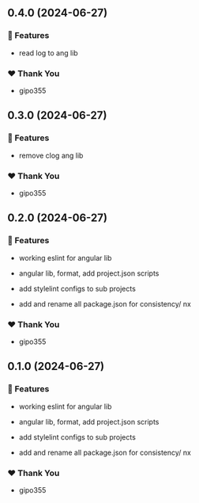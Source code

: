 ## 0.4.0 (2024-06-27)


### 🚀 Features

- read log to ang lib


### ❤️  Thank You

- gipo355

## 0.3.0 (2024-06-27)


### 🚀 Features

- remove clog ang lib


### ❤️  Thank You

- gipo355

## 0.2.0 (2024-06-27)


### 🚀 Features

- working eslint for angular lib

- angular lib, format, add project.json scripts

- add stylelint configs to sub projects

- add and rename all package.json for consistency/ nx


### ❤️  Thank You

- gipo355

## 0.1.0 (2024-06-27)


### 🚀 Features

- working eslint for angular lib

- angular lib, format, add project.json scripts

- add stylelint configs to sub projects

- add and rename all package.json for consistency/ nx


### ❤️  Thank You

- gipo355
